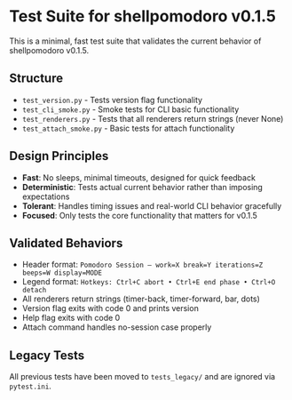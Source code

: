 # Test Suite for shellpomodoro v0.1.5

This is a minimal, fast test suite that validates the current behavior of shellpomodoro v0.1.5.

## Structure

- `test_version.py` - Tests version flag functionality
- `test_cli_smoke.py` - Smoke tests for CLI basic functionality
- `test_renderers.py` - Tests that all renderers return strings (never None)
- `test_attach_smoke.py` - Basic tests for attach functionality

## Design Principles

- **Fast**: No sleeps, minimal timeouts, designed for quick feedback
- **Deterministic**: Tests actual current behavior rather than imposing expectations
- **Tolerant**: Handles timing issues and real-world CLI behavior gracefully
- **Focused**: Only tests the core functionality that matters for v0.1.5

## Validated Behaviors

- Header format: `Pomodoro Session — work=X break=Y iterations=Z beeps=W display=MODE`
- Legend format: `Hotkeys: Ctrl+C abort • Ctrl+E end phase • Ctrl+O detach`
- All renderers return strings (timer-back, timer-forward, bar, dots)
- Version flag exits with code 0 and prints version
- Help flag exits with code 0
- Attach command handles no-session case properly

## Legacy Tests

All previous tests have been moved to `tests_legacy/` and are ignored via `pytest.ini`.
